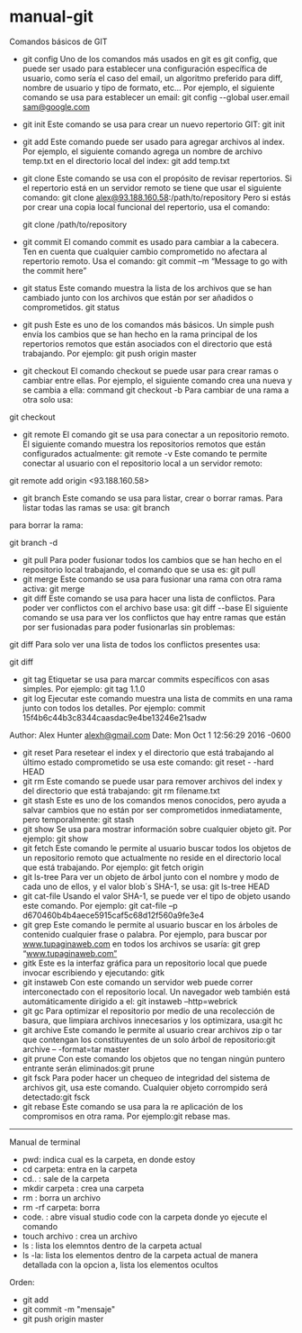 # manual-git

Comandos básicos de GIT
- git config
Uno de los comandos más usados en git es git config, que puede ser usado para establecer una configuración específica de usuario, como sería el caso del email, un algoritmo preferido para diff, nombre de usuario y tipo de formato, etc… Por ejemplo, el siguiente comando se usa para establecer un email:
git config --global user.email sam@google.com
- git init
Este comando se usa para crear un nuevo repertorio GIT:
git init
- git add
Este comando puede ser usado para agregar archivos al index. Por ejemplo, el siguiente comando agrega un nombre de archivo temp.txt en el directorio local del index:
git add temp.txt
- git clone
Este comando se usa con el propósito de revisar repertorios. Si el repertorio está en un servidor remoto se tiene que usar el siguiente comando:
git clone alex@93.188.160.58:/path/to/repository
Pero si estás por crear una copia local funcional del repertorio, usa el comando:

     git clone /path/to/repository

- git commit
El comando commit es usado para cambiar a la cabecera. Ten en cuenta que cualquier cambio comprometido no afectara al repertorio remoto. Usa el comando:
git commit –m “Message to go with the commit here”
- git status
Este comando muestra la lista de los archivos que se han cambiado junto con los archivos que están por ser añadidos o comprometidos.
git status

- git push
Este es uno de los comandos más básicos. Un simple push envía los cambios que se han hecho en la rama principal de los repertorios remotos que están asociados con el directorio que está trabajando. Por ejemplo:
git push  origin master
- git checkout
El comando checkout se puede usar para crear ramas o cambiar entre ellas. Por ejemplo, el siguiente comando crea una nueva y se cambia a ella:
command git checkout -b <banch-name>
Para cambiar de una rama a otra solo usa:

git checkout <branch-name>
- git remote
El comando git se usa para conectar a un repositorio remoto. El siguiente comando muestra los repositorios remotos que están configurados actualmente:
git remote -v
Este comando te permite conectar al usuario con el repositorio local a un servidor remoto:

git remote add origin <93.188.160.58>
- git branch
Este comando se usa para listar, crear o borrar ramas. Para listar todas las ramas se usa:
git branch

para borrar la rama:

git branch -d <branch-name>
- git pull
Para poder fusionar todos los cambios que se han hecho en el repositorio local trabajando, el comando que se usa es:
git pull
- git merge
Este comando se usa para fusionar una rama con otra rama activa:
git merge <branch-name>
- git diff
Este comando se usa para hacer una lista de conflictos. Para poder ver conflictos con el archivo base usa:
git diff --base <file-name>
El siguiente comando se usa para ver los conflictos que hay entre ramas que están por ser fusionadas para poder fusionarlas sin problemas:

git diff <source-branch> <target-branch>
Para solo ver una lista de todos los conflictos presentes usa:

git diff
- git tag
Etiquetar se usa para marcar commits específicos con asas simples. Por ejemplo:
git tag 1.1.0 <instert-commitID-here>
- git log
Ejecutar este comando muestra una lista de commits en una rama junto con todos los detalles. Por ejemplo:
commit 15f4b6c44b3c8344caasdac9e4be13246e21sadw

Author: Alex Hunter <alexh@gmail.com>
Date:   Mon Oct 1 12:56:29 2016 -0600

- git reset
Para resetear el index y el directorio que está trabajando al último estado comprometido se usa este comando:
git reset - -hard HEAD
- git rm
Este comando se puede usar para remover archivos del index y del directorio que está trabajando:
git rm filename.txt
- git stash
Este es uno de los comandos menos conocidos, pero ayuda a salvar cambios que no están por ser comprometidos inmediatamente, pero temporalmente:
git stash
- git show
Se usa para mostrar información sobre cualquier objeto git. Por ejemplo:
git show
- git fetch
Este comando le permite al usuario buscar todos los objetos de un repositorio remoto que actualmente no reside en el directorio local que está trabajando. Por ejemplo:
git fetch origin
- git ls-tree
Para ver un objeto de árbol junto con el nombre y modo de cada uno de ellos, y el valor blob´s SHA-1, se usa:
git ls-tree HEAD
- git cat-file
Usando el valor SHA-1, se puede ver el tipo de objeto usando este comando. Por ejemplo:
git cat-file –p d670460b4b4aece5915caf5c68d12f560a9fe3e4
- git grep
Este comando le permite al usuario buscar en los árboles de contenido cualquier frase o palabra. Por ejemplo, para buscar por www.tupaginaweb.com en todos los archivos se usaría:
git grep “www.tupaginaweb.com”
- gitk
Este es la interfaz gráfica para un repositorio local que puede invocar escribiendo y ejecutando:
gitk
- git instaweb
Con este comando un servidor web puede correr interconectado con el repositorio local. Un navegador web también está automáticamente dirigido a el:
git instaweb –http=webrick
- git gc
Para optimizar el repositorio por medio de una recolección de basura, que limpiara archivos innecesarios y los optimizara, usa:git hc
- git archive
Este comando le permite al usuario crear archivos zip o tar que contengan los constituyentes de un solo árbol de repositorio:git archive – -format=tar master
- git prune
Con este comando los objetos que no tengan ningún puntero entrante serán eliminados:git prune
- git fsck
Para poder hacer un chequeo de integridad del sistema de archivos git, usa este comando. Cualquier objeto corrompido será detectado:git fsck
- git rebase
Este comando se usa para la re aplicación de los compromisos en otra rama. Por ejemplo:git rebase mas.

--------

Manual de terminal
- pwd: indica cual es la carpeta, en donde estoy
- cd carpeta: entra en la carpeta
- cd.. : sale de la carpeta
- mkdir carpeta : crea una carpeta
- rm : borra un archivo
- rm -rf carpeta: borra 
- code. : abre visual studio code con la carpeta donde yo ejecute el comando
- touch archivo : crea un archivo
- ls : lista los elemntos dentro de la carpeta actual
- ls -la: lista los elementos dentro de la carpeta actual de manera detallada con   la opcion a, lista los elementos ocultos

Orden:
- git add
- git commit -m "mensaje"
- git push origin master
